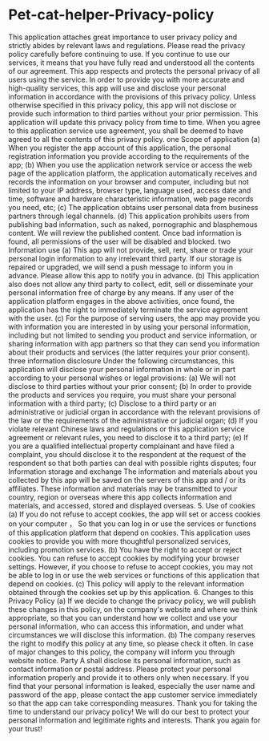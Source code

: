 # Pet-cat-helper-Privacy-policy
This application attaches great importance to user privacy policy and strictly abides by relevant laws and regulations. Please read the privacy policy carefully before continuing to use. If you continue to use our services, it means that you have fully read and understood all the contents of our agreement. This app respects and protects the personal privacy of all users using the service. In order to provide you with more accurate and high-quality services, this app will use and disclose your personal information in accordance with the provisions of this privacy policy. Unless otherwise specified in this privacy policy, this app will not disclose or provide such information to third parties without your prior permission. This application will update this privacy policy from time to time. When you agree to this application service use agreement, you shall be deemed to have agreed to all the contents of this privacy policy. one Scope of application (a) When you register the app account of this application, the personal registration information you provide according to the requirements of the app; (b) When you use the application network service or access the web page of the application platform, the application automatically receives and records the information on your browser and computer, including but not limited to your IP address, browser type, language used, access date and time, software and hardware characteristic information, web page records you need, etc; (c) The application obtains user personal data from business partners through legal channels. (d) This application prohibits users from publishing bad information, such as naked, pornographic and blasphemous content. We will review the published content. Once bad information is found, all permissions of the user will be disabled and blocked. two Information use (a) This app will not provide, sell, rent, share or trade your personal login information to any irrelevant third party. If our storage is repaired or upgraded, we will send a push message to inform you in advance. Please allow this app to notify you in advance. (b) This application also does not allow any third party to collect, edit, sell or disseminate your personal information free of charge by any means. If any user of the application platform engages in the above activities, once found, the application has the right to immediately terminate the service agreement with the user. (c) For the purpose of serving users, the app may provide you with information you are interested in by using your personal information, including but not limited to sending you product and service information, or sharing information with app partners so that they can send you information about their products and services (the latter requires your prior consent). three information disclosure Under the following circumstances, this application will disclose your personal information in whole or in part according to your personal wishes or legal provisions: (a) We will not disclose to third parties without your prior consent; (b) In order to provide the products and services you require, you must share your personal information with a third party; (c) Disclose to a third party or an administrative or judicial organ in accordance with the relevant provisions of the law or the requirements of the administrative or judicial organ; (d) If you violate relevant Chinese laws and regulations or this application service agreement or relevant rules, you need to disclose it to a third party; (e) If you are a qualified intellectual property complainant and have filed a complaint, you should disclose it to the respondent at the request of the respondent so that both parties can deal with possible rights disputes; four Information storage and exchange The information and materials about you collected by this app will be saved on the servers of this app and / or its affiliates. These information and materials may be transmitted to your country, region or overseas where this app collects information and materials, and accessed, stored and displayed overseas. 5. Use of cookies (a) If you do not refuse to accept cookies, the app will set or access cookies on your computer ， So that you can log in or use the services or functions of this application platform that depend on cookies. This application uses cookies to provide you with more thoughtful personalized services, including promotion services. (b) You have the right to accept or reject cookies. You can refuse to accept cookies by modifying your browser settings. However, if you choose to refuse to accept cookies, you may not be able to log in or use the web services or functions of this application that depend on cookies. (c) This policy will apply to the relevant information obtained through the cookies set up by this application. 6. Changes to this Privacy Policy (a) If we decide to change the privacy policy, we will publish these changes in this policy, on the company's website and where we think appropriate, so that you can understand how we collect and use your personal information, who can access this information, and under what circumstances we will disclose this information. (b) The company reserves the right to modify this policy at any time, so please check it often. In case of major changes to this policy, the company will inform you through website notice. Party A shall disclose its personal information, such as contact information or postal address. Please protect your personal information properly and provide it to others only when necessary. If you find that your personal information is leaked, especially the user name and password of the app, please contact the app customer service immediately so that the app can take corresponding measures. Thank you for taking the time to understand our privacy policy! We will do our best to protect your personal information and legitimate rights and interests. Thank you again for your trust!
